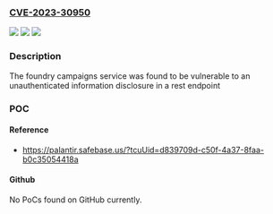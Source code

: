### [CVE-2023-30950](https://cve.mitre.org/cgi-bin/cvename.cgi?name=CVE-2023-30950)
![](https://img.shields.io/static/v1?label=Product&message=com.palantir.campaigns%3Acampaigns&color=blue)
![](https://img.shields.io/static/v1?label=Version&message=*%3C%200.623.0%20&color=brighgreen)
![](https://img.shields.io/static/v1?label=Vulnerability&message=This%20attack-focused%20weakness%20is%20caused%20by%20incorrectly%20implemented%20authentication%20schemes%20that%20are%20subject%20to%20spoofing%20attacks.&color=brighgreen)

### Description

The foundry campaigns service was found to be vulnerable to an unauthenticated information disclosure in a rest endpoint

### POC

#### Reference
- https://palantir.safebase.us/?tcuUid=d839709d-c50f-4a37-8faa-b0c35054418a

#### Github
No PoCs found on GitHub currently.

